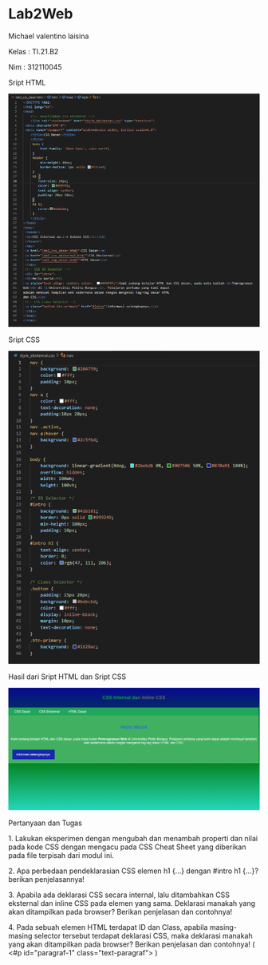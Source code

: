 # Lab2Web
<P>Michael valentino laisina </p>
<p>Kelas : TI.21.B2</P>
<p>Nim : 312110045 </p>

<p>Sript HTML</p>

![1](img/ss2.png)

<p>Sript CSS</p>

![2](img/css1.png)

<p>Hasil dari Sript HTML dan Sript CSS</p>

![3](img/hasil2.png)

<p>Pertanyaan dan Tugas</p>
<p>1. Lakukan eksperimen dengan mengubah dan menambah properti dan nilai pada kode CSS
dengan mengacu pada CSS Cheat Sheet yang diberikan pada file terpisah dari modul ini.</p>
<p>2. Apa perbedaan pendeklarasian CSS elemen h1 {...} dengan #intro h1 {...}? berikan
penjelasannya!</p>
<p>3. Apabila ada deklarasi CSS secara internal, lalu ditambahkan CSS eksternal dan inline CSS pada
elemen yang sama. Deklarasi manakah yang akan ditampilkan pada browser? Berikan
penjelasan dan contohnya!</p>
<p>4. Pada sebuah elemen HTML terdapat ID dan Class, apabila masing-masing selector tersebut
terdapat deklarasi CSS, maka deklarasi manakah yang akan ditampilkan pada browser?
Berikan penjelasan dan contohnya! ( <#p id="paragraf-1" class="text-paragraf"> )</p>

